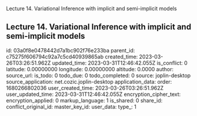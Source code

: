 Lecture 14. Variational Inference with implicit and semi-implicit models

## Lecture 14. Variational Inference with implicit and semi-implicit models


id: 03a0f8e0478442d7a1bc902f76e233ba
parent_id: c75275f606794c92a7c5cd40939865ab
created_time: 2023-03-26T03:26:51.962Z
updated_time: 2023-03-31T12:46:42.055Z
is_conflict: 0
latitude: 0.00000000
longitude: 0.00000000
altitude: 0.0000
author: 
source_url: 
is_todo: 0
todo_due: 0
todo_completed: 0
source: joplin-desktop
source_application: net.cozic.joplin-desktop
application_data: 
order: 1680266802036
user_created_time: 2023-03-26T03:26:51.962Z
user_updated_time: 2023-03-31T12:46:42.055Z
encryption_cipher_text: 
encryption_applied: 0
markup_language: 1
is_shared: 0
share_id: 
conflict_original_id: 
master_key_id: 
user_data: 
type_: 1